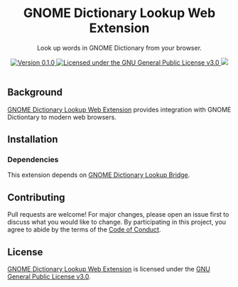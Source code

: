 <div align="center">
  <h1>GNOME Dictionary Lookup Web Extension</h1>
  <p>Look up words in GNOME Dictionary from your browser.</p>
  <a href="https://github.com/paysonwallach/gnome-dictionary-lookup-web-extension/releases/latest">
    <img alt="Version 0.1.0" src="https://img.shields.io/badge/version-0.1.0-red.svg?cacheSeconds=2592000&style=flat-square" />
  </a>
  <a href="https://github.com/paysonwallach/gnome-dictionary-lookup-web-extension/blob/master/LICENSE" target="\_blank">
    <img alt="Licensed under the GNU General Public License v3.0" src="https://img.shields.io/github/license/paysonwallach/gnome-dictionary-lookup-web-extension?style=flat-square" />
  <a href=https://buymeacoffee.com/paysonwallach>
    <img src=https://img.shields.io/badge/donate-Buy%20me%20a%20coffe-yellow?style=flat-square>
  </a>
  <br>
  <br>
</div>

## Background

[GNOME Dictionary Lookup Web Extension](https://github.com/paysonwallach/gnome-dictionary-lookup-web-extension) provides integration with GNOME Dictiontary to modern web browsers.

## Installation

### Dependencies

This extension depends on [GNOME Dictionary Lookup Bridge](https://github.com/paysonwallach/gnome-dictionary-lookup-bridge#readme).

## Contributing

Pull requests are welcome! For major changes, please open an issue first to discuss what you would like to change. By participating in this project, you agree to abide by the terms of the [Code of Conduct](https://github.com/paysonwallach/gnome-dictionary-lookup-web-extension/blob/master/CODE_OF_CONDUCT.md).

## License

[GNOME Dictionary Lookup Web Extension](https://github.com/paysonwallach/gnome-dictionary-lookup-web-extension) is licensed under the [GNU General Public License v3.0](https://github.com/paysonwallach/gnome-dictionary-lookup-web-extension/blob/master/LICENSE).
